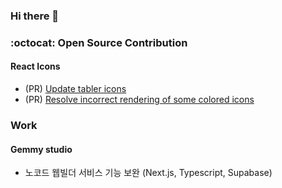 ### Hi there 👋

### :octocat: Open Source Contribution

#### React Icons
- (PR) [Update tabler icons](https://github.com/react-icons/react-icons/pull/811)
- (PR) [Resolve incorrect rendering of some colored icons](https://github.com/react-icons/react-icons/pull/830)

### Work

#### Gemmy studio
- 노코드 웹빌더 서비스 기능 보완 (Next.js, Typescript, Supabase)
